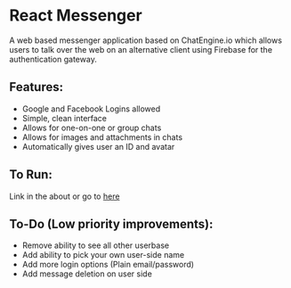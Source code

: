 # React Messenger
A web based messenger application based on ChatEngine.io which allows users to talk over the web on an alternative client using Firebase for the authentication gateway.

## Features:
- Google and Facebook Logins allowed
- Simple, clean interface
- Allows for one-on-one or group chats
- Allows for images and attachments in chats
- Automatically gives user an ID and avatar

## To Run:
Link in the about or go to [here](https://aimireal-reactmessenger.netlify.app/)

## To-Do (Low priority improvements):
- Remove ability to see all other userbase
- Add ability to pick your own user-side name
- Add more login options (Plain email/password)
- Add message deletion on user side
